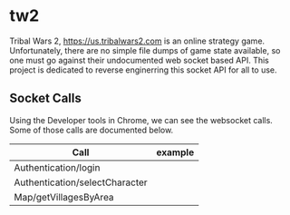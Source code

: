 # tw2
Tribal Wars 2, https://us.tribalwars2.com is an online strategy game.  Unfortunately, there are no simple file dumps of game state available, so one must go against their undocumented web socket based API.  This project is dedicated to reverse enginerring this socket API for all to use.



## Socket Calls
Using the Developer tools in Chrome, we can see the websocket calls. Some of those calls are documented below.

| Call | example |
|--------|-------|
| Authentication/login | |
| Authentication/selectCharacter |   |
| Map/getVillagesByArea |   |
